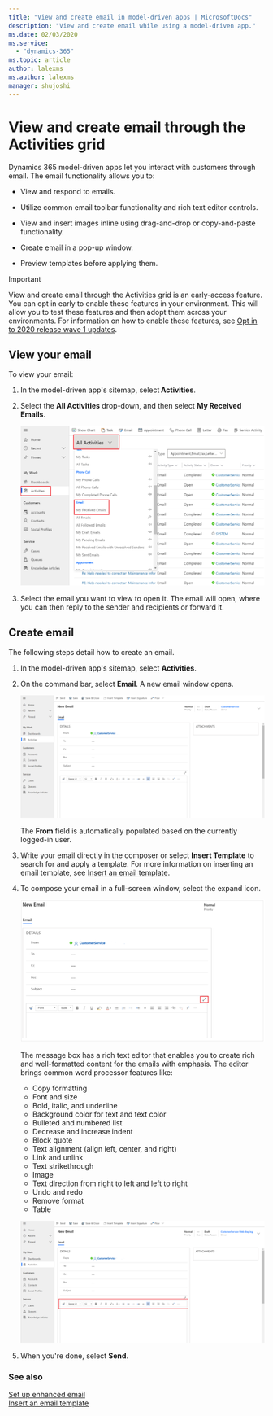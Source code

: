 ```yaml
---
title: "View and create email in model-driven apps | MicrosoftDocs"
description: "View and create email while using a model-driven app."
ms.date: 02/03/2020
ms.service:
  - "dynamics-365"
ms.topic: article
author: lalexms
ms.author: lalexms
manager: shujoshi
---
```



# View and create email through the Activities grid

Dynamics 365 model-driven apps let you interact with customers through email. The email functionality allows you to:

- View and respond to emails. 

- Utilize common email toolbar functionality and rich text editor controls. 

- View and insert images inline using drag-and-drop or copy-and-paste functionality. 

- Create email in a pop-up window.  

- Preview templates before applying them. 


> [!IMPORTANT]
> View and create email through the Activities grid is an early-access feature. You can opt in early to enable these features in your environment. This will allow you to test these features and then adopt them across your environments. For information on how to enable these features, see [Opt in to 2020 release wave 1 updates](https://docs.microsoft.com/power-platform/admin/opt-in-early-access-updates).

## View your email

To view your email:

1. In the model-driven app's sitemap, select **Activities**. 

2. Select the **All Activities** drop-down, and then select **My Received Emails**.

    ![view-email](media/view-email.png "Display received emails")

3. Select the email you want to view to open it. The email will open, where you can then reply to the sender and recipients or forward it.

## Create email

The following steps detail how to create an email.

1. In the model-driven app's sitemap, select **Activities**.

2. On the command bar, select **Email**. A new email window opens.

    ![create-email](media/create-email.png "Create a new email")

    The **From** field is automatically populated based on the currently logged-in user.

3. Write your email directly in the composer or select **Insert Template** to search for and apply a template. For more information on inserting an email template, see [Insert an email template](insert-email-template.md).

4. To compose your email in a full-screen window, select the expand icon.

    ![email-expand-window](media/email-expand-window.png "Expand the email window")

    The message box has a rich text editor that enables you to create rich and well-formatted content for the emails with emphasis. The editor brings common word processor features like: 

    - Copy formatting
    - Font and size
    - Bold, italic, and underline
    - Background color for text and text color
    - Bulleted and numbered list
    - Decrease and increase indent
    - Block quote
    - Text alignment (align left, center, and right)
    - Link and unlink
    - Text strikethrough
    - Image
    - Text direction from right to left and left to right
    - Undo and redo
    - Remove format
    - Table

    ![email-toolbar](media/email-toolbar.png "Use the rich text editor features")

5. When you're done, select **Send**.


### See also

[Set up enhanced email](https://docs.microsoft.com/power-platform/admin/system-settings-dialog-box-email-tab)<br>
[Insert an email template](insert-email-template.md)
